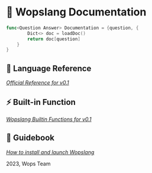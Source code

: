 # 📔 Wopslang Documentation

```go
func<Question Answer> Documentation = {question, {
        Dict<> doc = loadDoc()
        return doc[question]
    }
}
```

## 📜 Language Reference

_[Official Reference for v0.1](docs/grammar.md)_

## ⚡️ Built-in Function

_[Wopslang Builtin Functions for v0.1](docs/functions.md)_

## 📓 Guidebook

_[How to install and launch Wopslang](docs/howto.md)_

2023, Wops Team

